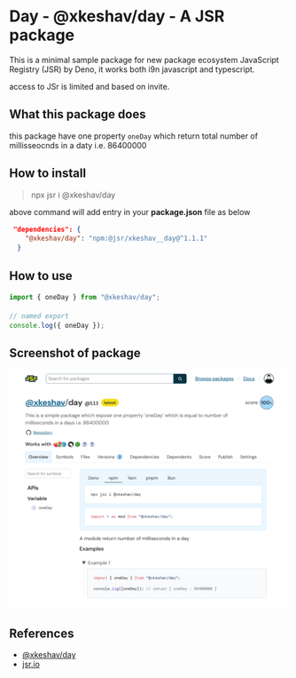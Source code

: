# Day - @xkeshav/day - A JSR package

This is a minimal sample package for new package ecosystem JavaScript Registry (JSR) by Deno, it works both i9n javascript and typescript.

access to JSr is limited and based on invite.

## What this package does

this package have one property `oneDay` which return total number of millisseocnds in a daty i.e. 86400000

## How to install

> npx jsr i @xkeshav/day

above command will add entry in your **package.json** file as below

```json
 "dependencies": {
    "@xkeshav/day": "npm:@jsr/xkeshav__day@^1.1.1"
  }
```

## How to use

```js
import { oneDay } from "@xkeshav/day";

// named export
console.log({ oneDay });
```

## Screenshot of package

![package detail](assets/images/package.png)

## References

- [@xkeshav/day](https://jsr.io/@xkeshav/day)
- [jsr.io](https://jsr.io/)
